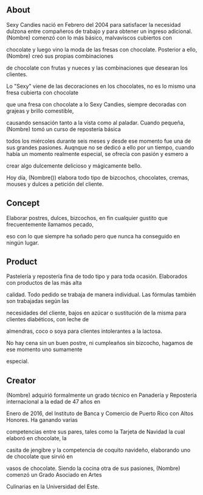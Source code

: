 ## About

Sexy Candies nació en Febrero del 2004 para satisfacer la necesidad dulzona entre compañeros
de trabajo y para obtener un ingreso adicional.  (Nombre) comenzó con lo más básico, malvaviscos cubiertos con

chocolate y luego vino la moda de las fresas con chocolate. Posterior a ello, (Nombre) creó sus propias combinaciones

de chocolate con frutas y nueces y las combinaciones que desearan los clientes.

Lo "Sexy" viene de las decoraciones en los chocolates, no es lo mismo una fresa cubierta con chocolate

que una fresa con chocolate a lo Sexy Candies, siempre decoradas con grajeas y brillo comestible,

causando sensación tanto a la vista como al paladar.  Cuando pequeña, (Nombre) tomó un curso de repostería básica

todos los miércoles durante seis meses y desde ese momento fue una de sus grandes pasiones. Auqnque no se dedicó
a ello por un tiempo, cuando había un momento realmente especial, se ofrecía con pasión y esmero a

crear algo dulcemente delicioso y mágicamente bello.

Hoy día, (Nombre()) elabora todo tipo de bizcochos, chocolates, cremas, mouses y dulces a petición del cliente.

## Concept

Elaborar postres, dulces, bizcochos, en fin cualquier gustito que frecuentemente llamamos pecado,

eso con lo que siempre ha soñado pero que nunca ha conseguido en ningún lugar.

## Product

Pastelería y repostería fina de todo tipo y para toda ocasión.  Elaborados con productos de las más alta

calidad.  Todo pedido se trabaja de manera individual.  Las fórmulas también son trabajadas según las

necesidades del cliente, bajos en azúcar o sustitución de la misma para clientes diabéticos, con leche de

almendras, coco o soya para clientes intolerantes a la lactosa.

No hay cena sin un buen postre, ni cumpleaños sin bizcocho, hagamos de ese momento uno sumamente

especial.

## Creator

(Nombre) adquirió formalmente un grado técnico en Panadería y Repostería internacional a la edad de 47 años en

Enero de 2016, del Instituto de Banca y Comercio de Puerto Rico con Altos Honores.  Ha ganando varias

competencias entre sus pares, tales como la Tarjeta de Navidad la cual elaboró en chocolate, la

casita de jengibre y la competencia de coquito navideño, elaborando uno de chocolate que sirvió en

vasos de chocolate.  Siendo la cocina otra de sus pasiones, (Nombre) comenzó un Grado Asociado en Artes

Culinarias en la Universidad del Este.
